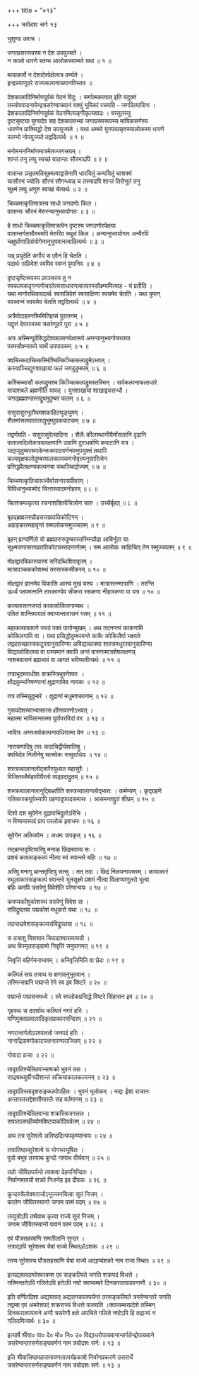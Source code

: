 +++
title = "०१३"

+++
त्रयोदशः सर्गः १३  
  
भुशुण्ड उवाच ।  
  
जगत्प्रसररूपस्य न देश उपयुज्यते ।  
न कालो धारणे स्तम्भ आलोकस्याम्बरे यथा ॥ १ ॥  
  
मायाकार्ये न देशादेरपेक्षेत्यत्र वर्ण्यते ।  
इन्द्रस्याणूदरे राज्यकल्पनाख्यानविस्तरः ॥  
  
देशकालादिनिर्माणपूर्वकं वेदनं विदुः । सर्गात्मकत्वात् इति यदुक्तं   
तस्योपपादनायेन्द्रत्रसरेण्वाख्यानं वक्तुं भूमिकां रचयति - जगदित्यादिना ।   
देशकालादिनिर्माणपूर्वकं वेदनमित्यङ्गीकृत्यवादः । वस्तुतस्तु   
दृष्टसृष्ट्या युगपदेव सह देशकालाभ्यां जगत्प्रसररूपस्य मायिकसर्गस्य   
धारणेन प्राक्सिद्धो देश उपयुज्यते । यथा अम्बरे युगपत्प्रसृतस्यालोकस्य धारणे   
स्तम्भो नोपयुज्यते तद्वदित्यर्थः ॥ १ ॥  
  
मनोमनननिर्माणमात्रमेतज्जगत्त्रयम् ।  
शान्तं तनु लघु स्वच्छं वातान्तः सौरभादपि ॥ २ ॥  
  
वातान्तः प्रसृतमतिसूक्ष्मत्वाद्वातेनापि धारयितुं कम्पयितुं चाशक्यं   
यत्सौरभं ज्योतिः सौरभं सौगन्ध्यन्न् च तस्मादपि शान्तं तिरोभूतं तनु   
सूक्ष्मं लघु अगुरु स्वच्छं चेत्यर्थः ॥ २ ॥  
  
चिच्चमत्कृतिमात्रस्य साधो जगदणोः किल ।  
वातान्तः सौरभं मेरुरन्यानुभवयोगतः ॥ ३ ॥  
  
हे साधो चिच्चमत्कृतिमात्रत्वेन दृष्टस्य जगदणोरपेक्षया   
वातान्तर्गतसौरभमपि मेरुरिव स्थूलं किल । अन्यानुभवयोगतः अन्यैरपि   
चक्षुर्घ्राणादिसंयोगेनानुभूयमानत्वादित्यर्थः ॥ ३ ॥  
  
यन्न् प्रयुदेति सर्गोयं स एवैनं हि चेतति ।  
पदार्थः सन्निवेशं स्वमिव स्वप्नं पुमानिव ॥ ४ ॥  
  
दृष्टसृष्टिरूपस्य प्रपञ्चस्य तु न   
स्वकल्पकदृगन्यगोचरतेत्यसाधारणत्वात्परमसौक्ष्म्यमित्याह - यं प्रतीति ।   
यथा मानोरथिकपदार्थः स्वसन्निवेशं स्वसाक्षिणा स्वयमेव चेतति । यथा पुमान्   
स्वस्वप्नं स्वयमेव चेतति तद्वदित्यर्थः ॥ ४ ॥  
  
अत्रैवोदाहरन्तीममितिहासं पुरातनम् ।  
यद्वृत्तं देवराजस्य त्रसरेणूदरे पुरा ॥ ५ ॥  
  
अत्र अस्मिन्पूर्वसिद्धदेशकालानपेक्षारूपे अनन्यानुभवगोचरतया   
परमसौक्ष्म्यरूपे चार्थे उपपादकम् ॥ ५ ॥  
  
क्वचित्कदाचित्कस्मिंश्चित्किञ्चित्कल्पद्रुमेऽभवत् ।  
कस्याञ्चिद्युगशाखायां फलं जगदुदुम्बरम् ॥ ६ ॥  
  
कश्चिच्चासौ कल्पद्रुमश्च किञ्चित्कल्पद्रुमस्तस्मिन् । सर्वकल्पनाफलाधारे   
मायाशबले ब्रह्मणीति यावत् । युगशाखायां शाखाद्वयसन्धौ ।   
जगद्ब्रह्माण्डस्तद्रूपमुदुम्बरं फलम् ॥ ६ ॥  
  
ससुरासुरभूतौघमशकाहितघुङ्घुमम् ।  
शैलमांसलपातालद्युभूम्युग्रकपाटकम् ॥ ७ ॥  
  
तद्वर्णयति - ससुरासुरेत्यादिना । शैलैः कीलस्थानीयैर्मांसलानि दृढानि   
पातालादिलोकत्रयलक्षणानि उग्राणि दुराधर्षाणि कपाटानि यत्र ।   
यद्यप्युदुम्बररूपकेन्तःकपाटवर्णनमनुपयुक्तं तथापि   
कल्पवृक्षफलोदुम्बरफलकल्पकमनोवृत्त्यनुसारित्वेन   
प्रसिद्धवैलक्षण्यकल्पनया कथञ्चिद्योज्यम् ॥ ७ ॥  
  
चिच्चमत्कृतिचारूच्चैर्वासनारसपीवरम् ।  
विविधानुभवामोदं चित्तास्वादमनोहरम् ॥ ८ ॥  
  
चितश्चमत्कृत्या रचनाशक्तिवैचित्र्येण चारु । उच्चैर्बृहत् ॥ ८ ॥  
  
बृहद्ब्रह्मतरुप्रौढसत्ताव्रततिकोटिगम् ।  
अहङ्कारमहावृन्तं समालोकसमुज्ज्वलम् ॥ ९ ॥  
  
बृहन् प्राग्वर्णितो यो ब्रह्मतरुरुदुम्बरस्तस्मिन्प्रौढा आविर्भूता याः   
सूक्ष्मजगत्सत्ताव्रततिकोटयस्तदन्तर्गतम् । सम आलोकः साक्षिचित् तेन समुज्ज्वलम् ॥ ९ ॥  
  
मोक्षद्वारविकास्यास्यं सरिदब्धिशिरावृतम् ।  
मात्रापञ्चककोशस्थं तरत्तारकसीकरम् ॥ १० ॥  
  
मोक्षद्वारं ज्ञानमेव विकासि आस्यं मुखं यस्य । मात्रास्तन्मात्राणि । तरन्ति   
ऊर्ध्वं प्लवमानानि तारकाण्येव सीकरा रसकणा नीहारकणा वा यत्र ॥ १० ॥  
  
कल्पावसानजरठं काककोकिलगाम्यथ ।  
पतितं शान्तिमायातं क्वाप्यन्तावासनं गतम् ॥ ११ ॥  
  
महाकल्पावसाने जरठं पक्वं पातोन्मुखम् । अथ तदनन्तरं काकगामि   
कोकिलगामि वा । यथा प्रसिद्धोदुम्बरमन्ते काकैः कोकिलैर्वा भक्ष्यते   
तद्वदसच्छास्त्रकटुरवानुसारिण्या अविद्याकाक्या शास्त्रमधुररवानुसारिण्या   
विद्याकोकिलया वा ग्रस्यमानं क्वापि अन्तं वासनामात्रशेषलक्षणन्न्   
नाशमवासनं ब्रह्मभावं वा आगतं भविष्यतीत्यर्थः ॥ ११ ॥  
  
तत्राभूदमराधीशः शक्रस्त्रिभुवनेश्वरः ।  
क्षौद्रकुम्भनिषण्णानां क्षुद्राणामिव नायकः ॥ १२ ॥  
  
तत्र तस्मिन्नुदुम्बरे । क्षुद्राणां मधुमशकानाम् ॥ १२ ॥  
  
गुरूपदेशस्वाभ्यासात्स क्षीणावरणोऽभवत् ।  
महात्मा भावितान्तात्मा पूर्वापरविदां वरः ॥ १३ ॥  
  
भावितः अन्तःसर्वकल्पनावधिरात्मा येन ॥ १३ ॥  
  
नारायणादिषु ततः कदाचिद्वीर्यशालिषु ।  
क्वचिदेव निलीनेषु सत्स्वेकः ससुराधिपः ॥ १४ ॥  
  
शस्त्रज्वालानलोद्भारैरयुध्यत महासुरैः ।  
विजितस्तैर्महावीर्यैरतो व्यद्रवदाद्रुतम् ॥ १५ ॥  
  
शस्त्रज्वालानलानुद्बिभ्रतीति शस्त्रज्वालानलोद्भाराः । कर्मण्यण् । कृद्ग्रहणे   
गतिकारकपूर्वस्यापि ग्रहणादुपपदसमासः । आसमन्ताद्द्रुतं शीघ्रम् ॥ १५ ॥  
  
दिशो दश सुवेगेन दुद्रावाभिद्रुतोऽरिभिः ।  
न विश्रामास्पदं प्राप परलोक इवाधमः ॥ १६ ॥  
  
सुवेगेन अतिजवेन । अधमः पापकृत् ॥ १६ ॥  
  
तद्भ्रान्तदृष्टिष्वरिषु मनाक् छिद्रमवाप्य सः ।  
प्रशमं कायसङ्कल्पं नीत्वा स्वं स्वान्तरे बहिः ॥ १७ ॥  
  
अरिषु मनागू भ्रान्तदृष्टिषु सत्सु । तत् तदा । छिद्रं निलयनावसरम् । कायाकारं   
स्थूलाकारसङ्कल्पं स्वान्तरे भूतसूक्ष्मे प्रशमं नीत्वा विलाप्याणुतरो भूत्वा   
बहिः कमपि त्रसरेणुं विवेशेति परेणान्वयः ॥ १७ ॥  
  
कमप्यर्कांशुकोशस्थं त्रसरेणुं विवेश सः ।  
संविद्रूपतया पद्मकोशं मधुकरो यथा ॥ १८ ॥  
  
तदन्तःप्रवेशसङ्कल्पसंविद्रूपतया ॥ १८ ॥  
  
स तत्राशु विशश्राम चिरादाश्वासमाययौ ।  
अथ विस्मृतसङ्ग्रामो निवृत्तिं समुपागमत् ॥ १९ ॥  
  
निवृत्तिं बहिर्गमनाभावम् । अनिवृत्तिमिति वा छेदः ॥ १९ ॥  
  
कल्पितं सद्म तत्राथ स क्षणादनुभूतवान् ।  
तस्मिन्सद्मनि पद्मान्ते रेमे स्व इव विष्टरे ॥ २० ॥  
  
पद्मान्ते पद्मासनमध्ये । स्वे स्वलोकप्रसिद्धे विष्टरे सिंहासन इव ॥ २० ॥   
  
गृहस्थः स ददर्शाथ कल्पितं नगरं हरिः ।  
मणिमुक्ताप्रवालादिकृतप्राकारमन्दिरम् ॥ २१ ॥  
  
नगरान्तर्गतोऽपश्यत्ततो जनपदं हरिः ।  
नानाद्रिग्रामगोकाटपत्तनारण्यराजितम् ॥ २२ ॥  
  
गोवाटा व्रजाः ॥ २२ ॥  
  
तादृग्रतिश्चेतितवान्सश्रक्रो भुवनं ततः ।  
साद्र्यब्ध्युर्वीनदीशान्तं सक्रियाकालकल्पनम् ॥ २३ ॥  
  
तादृग्रतिस्तादृशसङ्कल्पोपहितः । भुवनं भूलोकम् । नद्यः ईशा राजानः   
अन्तास्तत्तद्देशसीमास्तैः सह वर्तमानम् ॥ २३ ॥  
  
तादृग्रतिश्चेतितवान्स शक्रस्त्रिजगत्ततः ।  
सपातालमहीव्योमविष्टपार्कादिपर्वतम् ॥ २४ ॥  
  
अथ तत्र सुरेशत्वे अतिष्ठदित्यपकृष्यान्वयः ॥ २४ ॥  
  
तत्रातिष्ठत्सुरेशत्वे स भोगभरभूषितः ।  
पुत्रो बभूव तस्याथ कुन्दो नामाथ वीर्यवान् ॥ २५ ॥  
  
ततो जीवितपर्यन्ते त्यक्त्वा देहमनिन्दितः ।  
निर्वाणमाययौ शक्रो निःस्नेह इव दीपकः ॥ २६ ॥  
  
कुन्दस्त्रैलोक्यराजोऽभूज्जनयित्वा सुतं निजम् ।   
कालेन जीवितस्यान्ते जगाम परमं पदम् ॥ २७ ॥  
  
तत्पुत्रोऽपि तथैवाथ कृत्वा राज्ये सुतं निजम् ।  
जगाम जीवितस्यान्ते पावनं परमं पदम् ॥ २८ ॥  
  
एवं पौत्रसहस्राणि समतीतानि सुन्दर ।  
तत्राद्यापि सुरेशस्य येषां राज्ये स्थित्ॐऽशकः ॥ २९ ॥  
  
तस्य सुरेशस्य पौत्रसहस्राणि येषां राज्ये अद्याप्यंशको नाम राजा स्थितः ॥ २९ ॥  
  
इत्यद्ययावदमरेश्वरवम्श एव सङ्कल्पिते जगति शक्रपदं विधत्ते ।  
तस्मिन्क्षतेऽपि गलितेऽपि हतेऽपि नष्टे क्वाप्यम्बरे दिनकरातपपावनाणौ ॥ ३० ॥  
  
इति वर्णितदिशा अद्ययावत् अद्यतनकालपर्यन्तं तत्सङ्कल्पिते त्रसरेण्वन्तरे जगति   
तद्वम्श एव अमरेशपदं शक्रराज्यं विधत्ते पालयति ।क्वाप्यम्बरप्रदेशे तस्मिन्   
दिनकरातपपावने अणौ त्रसरेणौ क्षते अपचिते गलिते नष्टेऽपि हि तद्राज्यं न   
गलितमित्यर्थः ॥ ३० ॥  
  
इत्यार्षे श्रीवा० वा० दे० मो० नि० उ० विद्याधरोपाख्यानान्तर्गतेन्द्रोपाख्याने   
त्रसरेण्वन्तरसर्गसङ्घवर्णनं नाम त्रयोदशः सर्गः ॥ १३ ॥  
  
इति श्रीवासिष्ठमहारामायणतात्पर्यप्रकाशे निर्वाणप्रकरणे उत्तरार्धे   
त्रसरेण्वन्तरसर्गसङ्घवर्णनं नाम त्रयोदशः सर्गः ॥ १३ ॥  
  